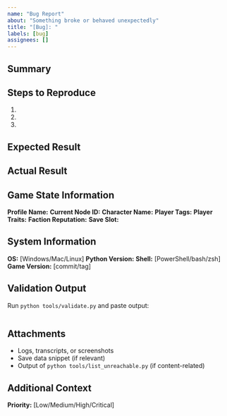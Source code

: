 ```yaml
---
name: "Bug Report"
about: "Something broke or behaved unexpectedly"
title: "[Bug]: "
labels: [bug]
assignees: []
---
```


## Summary
<!-- Concise description of the problem -->

## Steps to Reproduce
1. 
2. 
3. 

## Expected Result

## Actual Result

## Game State Information
**Profile Name:** 
**Current Node ID:** 
**Character Name:** 
**Player Tags:** 
**Player Traits:** 
**Faction Reputation:** 
**Save Slot:** 

## System Information
**OS:** [Windows/Mac/Linux]
**Python Version:** 
**Shell:** [PowerShell/bash/zsh]
**Game Version:** [commit/tag]

## Validation Output
Run `python tools/validate.py` and paste output:
```

```

## Attachments
- Logs, transcripts, or screenshots
- Save data snippet (if relevant)
- Output of `python tools/list_unreachable.py` (if content-related)

## Additional Context
<!-- Frequency (always/sometimes/once), recent changes, mods, etc. -->

**Priority:** [Low/Medium/High/Critical]
